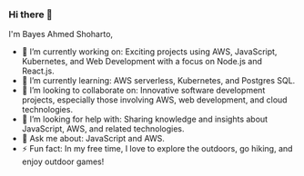 ### Hi there 👋
I'm Bayes Ahmed Shoharto,

- 🔭 I’m currently working on: Exciting projects using AWS, JavaScript, Kubernetes, and Web Development with a focus on Node.js and React.js.
- 🌱 I’m currently learning:  AWS serverless, Kubernetes, and Postgres SQL.
- 👯 I’m looking to collaborate on: Innovative software development projects, especially those involving AWS, web development, and cloud technologies.
- 🤔 I’m looking for help with: Sharing knowledge and insights about JavaScript, AWS, and related technologies.
- 💬 Ask me about: JavaScript and AWS.
- ⚡ Fun fact: In my free time, I love to explore the outdoors, go hiking, and enjoy outdoor games!
